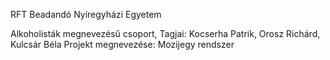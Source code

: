 RFT Beadandó Nyíregyházi Egyetem

Alkoholisták megnevezésű csoport,
Tagjai: Kocserha Patrik, Orosz Richárd, Kulcsár Béla
Projekt megnevezése: Mozijegy rendszer
